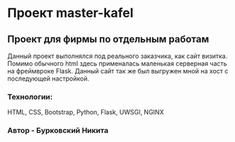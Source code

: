 # Проект master-kafel
## Проект для фирмы по отдельным работам
Данный проект выполнялся под реального заказчика, как сайт визитка.
Помимо обычного html здесь применалась маленькая серверная часть на фреймвроке Flask.
Данный сайт так же был выгружен мной на хост с последующей настройкой. 

### Технологии:

HTML, CSS, Bootstrap, Python, Flask, UWSGI, NGINX


### Автор - Бурковский Никита
